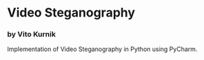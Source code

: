 # Video Steganography
### by Vito Kurnik
Implementation of Video Steganography in Python using PyCharm.

